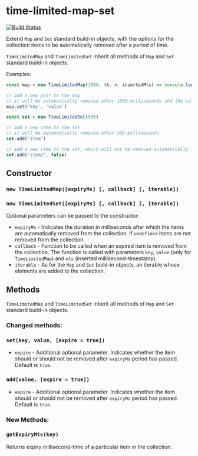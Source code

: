 time-limited-map-set
====
[![Build Status](https://travis-ci.com/dutu/time-limited-map-set.svg?branch=master)](https://travis-ci.com/dutu/time-limited-map-set)  

Extend `Map` and `Set` standard build-in objects, with the options for the collection items to be automatically removed after a period of time.

`TimeLimitedMap` and `TimeLimitedSet` inherit all methods of `Map` and `Set` standard build-in objects.

Examples:
```js
const map = new TimeLimitedMap(1000, (k, v, insertedMts) => console.log(k))

// add a new pair to the map
// it will be automatically removed after 1000 milliseconds and the callback function will be called 
map.set('key', 'value')

const set = new TimeLimitedSet(500)

// add a new item to the set
// it will be automatically removed after 500 milliseconds 
set.add('item')

// add a new item to the set, which will not be removed automatically
set.add('item2', false)
```

## Constructor

### `new TimeLimitedMap([expiryMs] [, callback] [, iterable])`
### `new TimeLimitedSet([expiryMs] [, callback] [, iterable])`

Optional parameters can be passed to the constructor:
* `expiryMs` - Indicates the duration in milliseconds after which the items are automatically removed from the collection. If `undefined` items are not removed from the collection.
* `callback` - Function to be called when an expired item is removed from the collection.
   The function is called with parameters `key`, `value` (only for `TimeLimitedMap`) and `mts` (inserted millisecond-timestamp).
* `iterable` - As for the `Map` and `Set` build-in objects, an iterable whose elements are added to the collection.


## Methods

`TimeLimitedMap` and `TimeLimitedSet` inherit all methods of `Map` and `Set` standard build-in objects.

### Changed methods:

### `set(key, value, [expire = true])`
 * `expire` - Additional optional parameter. Indicates whether the item should or should not be removed after `expiryMs` period has passed. Default is `true`.

### `add(value, [expire = true])`
* `expire` - Additional optional parameter. Indicates whether the item should or should not be removed after `expiryMs` period has passed. Default is `true`.

### New Methods:
### `getExpiryMts(key)`
Returns expiry millisecond-time of a particular item in the collection.

